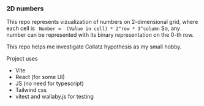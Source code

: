 ### 2D numbers  
This repo represents  vizualization of numbers on 2-dimensional grid, where each cell is
``` Number =  (Value in cell) * 2^row * 3^column```
So, any number can be represented with its binary representation on the 0-th row.

This repo helps me investigate Collatz hypothesis as my small hobby.

Project uses 
- Vite
- React (for some UI)
- JS (no need for typescript)
- Tailwind css
- vitest and wallaby.js for testing